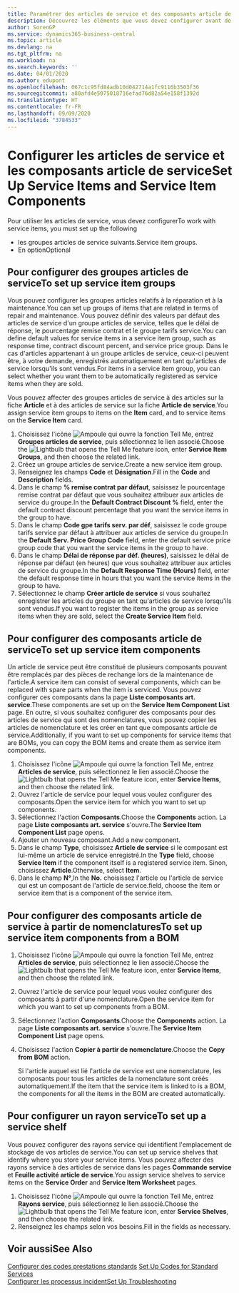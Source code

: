 ```yaml
---
title: Paramétrer des articles de service et des composants article de service | Microsoft Docs
description: Découvrez les éléments que vous devez configurer avant de pouvoir utiliser des articles de service, notamment les valeurs par défaut telles que le délai de réponse, le pourcentage remise contrat et le groupe tarifs service.
author: SorenGP
ms.service: dynamics365-business-central
ms.topic: article
ms.devlang: na
ms.tgt_pltfrm: na
ms.workload: na
ms.search.keywords: ''
ms.date: 04/01/2020
ms.author: edupont
ms.openlocfilehash: 067c1c95fd84adb10d042714a1fc9116b3503f36
ms.sourcegitcommit: a80afd4e5075018716efad76d82a54e158f1392d
ms.translationtype: HT
ms.contentlocale: fr-FR
ms.lasthandoff: 09/09/2020
ms.locfileid: "3784533"
---
```

# <a name="set-up-service-items-and-service-item-components"></a><span data-ttu-id="92ac9-103">Configurer les articles de service et les composants article de service</span><span class="sxs-lookup"><span data-stu-id="92ac9-103">Set Up Service Items and Service Item Components</span></span>
<span data-ttu-id="92ac9-104">Pour utiliser les articles de service, vous devez configurer</span><span class="sxs-lookup"><span data-stu-id="92ac9-104">To work with service items, you must set up the following</span></span>

* <span data-ttu-id="92ac9-105">les groupes articles de service suivants.</span><span class="sxs-lookup"><span data-stu-id="92ac9-105">Service item groups.</span></span>
* <span data-ttu-id="92ac9-106">En option</span><span class="sxs-lookup"><span data-stu-id="92ac9-106">Optional</span></span>

## <a name="to-set-up-service-item-groups"></a><span data-ttu-id="92ac9-107">Pour configurer des groupes articles de service</span><span class="sxs-lookup"><span data-stu-id="92ac9-107">To set up service item groups</span></span>
<span data-ttu-id="92ac9-108">Vous pouvez configurer les groupes articles relatifs à la réparation et à la maintenance.</span><span class="sxs-lookup"><span data-stu-id="92ac9-108">You can set up groups of items that are related in terms of repair and maintenance.</span></span> <span data-ttu-id="92ac9-109">Vous pouvez définir des valeurs par défaut des articles de service d'un groupe articles de service, telles que le délai de réponse, le pourcentage remise contrat et le groupe tarifs service.</span><span class="sxs-lookup"><span data-stu-id="92ac9-109">You can define default values for service items in a service item group, such as response time, contract discount percent, and service price group.</span></span> <span data-ttu-id="92ac9-110">Dans le cas d'articles appartenant à un groupe articles de service, ceux-ci peuvent être, à votre demande, enregistrés automatiquement en tant qu'articles de service lorsqu'ils sont vendus.</span><span class="sxs-lookup"><span data-stu-id="92ac9-110">For items in a service item group, you can select whether you want them to be automatically registered as service items when they are sold.</span></span>  

<span data-ttu-id="92ac9-111">Vous pouvez affecter des groupes articles de service à des articles sur la fiche **Article** et à des articles de service sur la fiche **Article de service**.</span><span class="sxs-lookup"><span data-stu-id="92ac9-111">You assign service item groups to items on the **Item** card, and to service items on the **Service Item** card.</span></span>  

1. <span data-ttu-id="92ac9-112">Choisissez l'icône ![Ampoule qui ouvre la fonction Tell Me](media/ui-search/search_small.png "Dites-moi ce que vous voulez faire"), entrez **Groupes articles de service**, puis sélectionnez le lien associé.</span><span class="sxs-lookup"><span data-stu-id="92ac9-112">Choose the ![Lightbulb that opens the Tell Me feature](media/ui-search/search_small.png "Tell me what you want to do") icon, enter **Service Item Groups**, and then choose the related link.</span></span>  
2. <span data-ttu-id="92ac9-113">Créez un groupe articles de service.</span><span class="sxs-lookup"><span data-stu-id="92ac9-113">Create a new service item group.</span></span>  
3. <span data-ttu-id="92ac9-114">Renseignez les champs **Code** et **Désignation**.</span><span class="sxs-lookup"><span data-stu-id="92ac9-114">Fill in the **Code** and **Description** fields.</span></span>  
4. <span data-ttu-id="92ac9-115">Dans le champ **% remise contrat par défaut**, saisissez le pourcentage remise contrat par défaut que vous souhaitez attribuer aux articles de service du groupe.</span><span class="sxs-lookup"><span data-stu-id="92ac9-115">In the **Default Contract Discount %** field, enter the default contract discount percentage that you want the service items in the group to have.</span></span>  
5. <span data-ttu-id="92ac9-116">Dans le champ **Code gpe tarifs serv. par déf**, saisissez le code groupe tarifs service par défaut à attribuer aux articles de service du groupe.</span><span class="sxs-lookup"><span data-stu-id="92ac9-116">In the **Default Serv. Price Group Code** field, enter the default service price group code that you want the service items in the group to have.</span></span>  
6. <span data-ttu-id="92ac9-117">Dans le champ **Délai de réponse par déf. (heures)**, saisissez le délai de réponse par défaut (en heures) que vous souhaitez attribuer aux articles de service du groupe.</span><span class="sxs-lookup"><span data-stu-id="92ac9-117">In the **Default Response Time (Hours)** field, enter the default response time in hours that you want the service items in the group to have.</span></span>  
7. <span data-ttu-id="92ac9-118">Sélectionnez le champ **Créer article de service** si vous souhaitez enregistrer les articles du groupe en tant qu'articles de service lorsqu'ils sont vendus.</span><span class="sxs-lookup"><span data-stu-id="92ac9-118">If you want to register the items in the group as service items when they are sold, select the **Create Service Item** field.</span></span>  

## <a name="to-set-up-service-item-components"></a><span data-ttu-id="92ac9-119">Pour configurer des composants article de service</span><span class="sxs-lookup"><span data-stu-id="92ac9-119">To set up service item components</span></span>
<span data-ttu-id="92ac9-120">Un article de service peut être constitué de plusieurs composants pouvant être remplacés par des pièces de rechange lors de la maintenance de l'article.</span><span class="sxs-lookup"><span data-stu-id="92ac9-120">A service item can consist of several components, which can be replaced with spare parts when the item is serviced.</span></span> <span data-ttu-id="92ac9-121">Vous pouvez configurer ces composants dans la page **Liste composants art. service**.</span><span class="sxs-lookup"><span data-stu-id="92ac9-121">These components are set up on the **Service Item Component List** page.</span></span> <span data-ttu-id="92ac9-122">En outre, si vous souhaitez configurer des composants pour des articles de service qui sont des nomenclatures, vous pouvez copier les articles de nomenclature et les créer en tant que composants article de service.</span><span class="sxs-lookup"><span data-stu-id="92ac9-122">Additionally, if you want to set up components for service items that are BOMs, you can copy the BOM items and create them as service item components.</span></span>

1. <span data-ttu-id="92ac9-123">Choisissez l'icône ![Ampoule qui ouvre la fonction Tell Me](media/ui-search/search_small.png "Dites-moi ce que vous voulez faire"), entrez **Articles de service**, puis sélectionnez le lien associé.</span><span class="sxs-lookup"><span data-stu-id="92ac9-123">Choose the ![Lightbulb that opens the Tell Me feature](media/ui-search/search_small.png "Tell me what you want to do") icon, enter **Service Items**, and then choose the related link.</span></span>
2. <span data-ttu-id="92ac9-124">Ouvrez l'article de service pour lequel vous voulez configurer des composants.</span><span class="sxs-lookup"><span data-stu-id="92ac9-124">Open the service item for which you want to set up components.</span></span>  
3. <span data-ttu-id="92ac9-125">Sélectionnez l'action **Composants**.</span><span class="sxs-lookup"><span data-stu-id="92ac9-125">Choose the **Components** action.</span></span> <span data-ttu-id="92ac9-126">La page **Liste composants art. service** s'ouvre.</span><span class="sxs-lookup"><span data-stu-id="92ac9-126">The **Service Item Component List** page opens.</span></span>  
4. <span data-ttu-id="92ac9-127">Ajouter un nouveau composant.</span><span class="sxs-lookup"><span data-stu-id="92ac9-127">Add a new component.</span></span>  
5. <span data-ttu-id="92ac9-128">Dans le champ **Type**, choisissez **Article de service** si le composant est lui-même un article de service enregistré.</span><span class="sxs-lookup"><span data-stu-id="92ac9-128">In the **Type** field, choose **Service Item** if the component itself is a registered service item.</span></span> <span data-ttu-id="92ac9-129">Sinon, choisissez **Article**.</span><span class="sxs-lookup"><span data-stu-id="92ac9-129">Otherwise, select **Item**.</span></span>  
6. <span data-ttu-id="92ac9-130">Dans le champ **N°**,</span><span class="sxs-lookup"><span data-stu-id="92ac9-130">In the **No.**</span></span> <span data-ttu-id="92ac9-131">choisissez l'article ou l'article de service qui est un composant de l'article de service.</span><span class="sxs-lookup"><span data-stu-id="92ac9-131">field, choose the item or service item that is a component of the service item.</span></span>  

## <a name="to-set-up-service-item-components-from-a-bom"></a><span data-ttu-id="92ac9-132">Pour configurer des composants article de service à partir de nomenclatures</span><span class="sxs-lookup"><span data-stu-id="92ac9-132">To set up service item components from a BOM</span></span>
1.  <span data-ttu-id="92ac9-133">Choisissez l'icône ![Ampoule qui ouvre la fonction Tell Me](media/ui-search/search_small.png "Dites-moi ce que vous voulez faire"), entrez **Articles de service**, puis sélectionnez le lien associé.</span><span class="sxs-lookup"><span data-stu-id="92ac9-133">Choose the ![Lightbulb that opens the Tell Me feature](media/ui-search/search_small.png "Tell me what you want to do") icon, enter **Service Items**, and then choose the related link.</span></span>  
2. <span data-ttu-id="92ac9-134">Ouvrez l'article de service pour lequel vous voulez configurer des composants à partir d'une nomenclature.</span><span class="sxs-lookup"><span data-stu-id="92ac9-134">Open the service item for which you want to set up components from a BOM.</span></span>  
3. <span data-ttu-id="92ac9-135">Sélectionnez l'action **Composants**.</span><span class="sxs-lookup"><span data-stu-id="92ac9-135">Choose the **Components** action.</span></span> <span data-ttu-id="92ac9-136">La page **Liste composants art. service** s'ouvre.</span><span class="sxs-lookup"><span data-stu-id="92ac9-136">The **Service Item Component List** page opens.</span></span>  
4. <span data-ttu-id="92ac9-137">Choisissez l'action **Copier à partir de nomenclature**.</span><span class="sxs-lookup"><span data-stu-id="92ac9-137">Choose the **Copy from BOM** action.</span></span>  

    <span data-ttu-id="92ac9-138">Si l'article auquel est lié l'article de service est une nomenclature, les composants pour tous les articles de la nomenclature sont créés automatiquement.</span><span class="sxs-lookup"><span data-stu-id="92ac9-138">If the item that the service item is linked to is a BOM, the components for all the items in the BOM are created automatically.</span></span>  

## <a name="to-set-up-a-service-shelf"></a><span data-ttu-id="92ac9-139">Pour configurer un rayon service</span><span class="sxs-lookup"><span data-stu-id="92ac9-139">To set up a service shelf</span></span>
<span data-ttu-id="92ac9-140">Vous pouvez configurer des rayons service qui identifient l'emplacement de stockage de vos articles de service.</span><span class="sxs-lookup"><span data-stu-id="92ac9-140">You can set up service shelves that identify where you store your service items.</span></span> <span data-ttu-id="92ac9-141">Vous pouvez affecter des rayons service à des articles de service dans les pages **Commande service** et **Feuille activité article de service**.</span><span class="sxs-lookup"><span data-stu-id="92ac9-141">You assign service shelves to service items on the **Service Order** and **Service Item Worksheet** pages.</span></span>  

1. <span data-ttu-id="92ac9-142">Choisissez l'icône ![Ampoule qui ouvre la fonction Tell Me](media/ui-search/search_small.png "Dites-moi ce que vous voulez faire"), entrez **Rayons service**, puis sélectionnez le lien associé.</span><span class="sxs-lookup"><span data-stu-id="92ac9-142">Choose the ![Lightbulb that opens the Tell Me feature](media/ui-search/search_small.png "Tell me what you want to do") icon, enter **Service Shelves**, and then choose the related link.</span></span>
2. <span data-ttu-id="92ac9-143">Renseignez les champs selon vos besoins.</span><span class="sxs-lookup"><span data-stu-id="92ac9-143">Fill in the fields as necessary.</span></span>

## <a name="see-also"></a><span data-ttu-id="92ac9-144">Voir aussi</span><span class="sxs-lookup"><span data-stu-id="92ac9-144">See Also</span></span>
<span data-ttu-id="92ac9-145">[Configurer des codes prestations standards](service-how-setup-service-coding.md) </span><span class="sxs-lookup"><span data-stu-id="92ac9-145">[Set Up Codes for Standard Services](service-how-setup-service-coding.md) </span></span>  
[<span data-ttu-id="92ac9-146">Configurer les processus incident</span><span class="sxs-lookup"><span data-stu-id="92ac9-146">Set Up Troubleshooting</span></span>](service-how-setup-troubleshooting.md)
